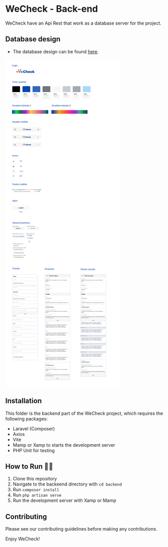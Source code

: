 # WeCheck - Back-end

WeCheck have an Api Rest that work as a database server for the project.

## Database design

-   The database design can be found [here](https://drawsql.app/teams/rubricas/diagrams/new-db).

![Image text](./react/src/assets/readme/design_for_README.jpeg)

## Installation

This folder is the backend part of the WeCheck project, which requires the following packages:

-   Laravel (Composer)
-   Axios
-   Vite
-   Mamp or Xamp to starts the development server
-   PHP Unit for testing

## How to Run :mechanic:

1. Clone this repository
2. Navigate to the backeend directory with `cd backend`
3. Run `composer install`
4. Run `php artisan serve`
5. Run the development server with Xamp or Mamp

## Contributing

Please see our contributing guidelines before making any contributions.

Enjoy WeCheck!
